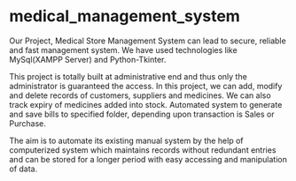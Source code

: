 # medical_management_system

Our Project, Medical Store Management System can lead to secure, reliable and fast management system. We have used technologies like MySql(XAMPP Server) and Python-Tkinter.

This project is totally built at administrative end and thus only the administrator is guaranteed the access. In this project, we can add, modify and delete records of customers, suppliers and medicines. We can also track expiry of medicines added into stock. Automated system to generate and save bills to specified folder, depending upon transaction is Sales or Purchase.

The aim is to automate its existing manual system by the help of computerized system which maintains records without redundant entries and can be stored for a longer period with easy accessing and manipulation of data.
